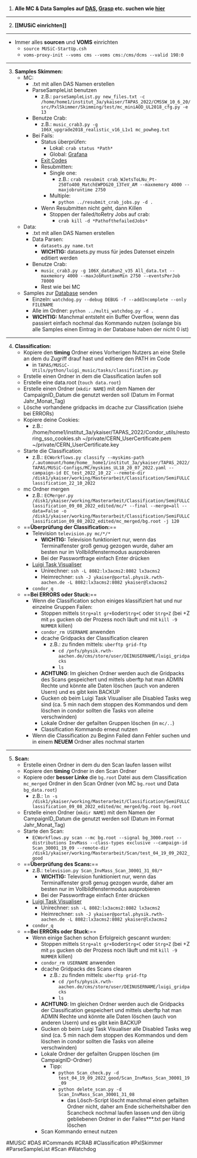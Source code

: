 1) **Alle MC & Data Samples auf [DAS](https://cmsweb.cern.ch/das/request?view=list&limit=50&instance=prod%2Fglobal&input=dataset%3D%2FZToMuMu_*%2FRunIISummer20UL18MiniAODv2*%2FMINIAODSIM*), [Grasp](https://cms-pdmv.cern.ch/grasp/samples?dataset_query=ZToMuMu_M-3500To4500_TuneCP5_13TeV-powheg-pythia8&campaign=Run3Winter22*GS,RunIISummer20UL16*GEN,RunIISummer20UL16*GENAPV,RunIISummer20UL17*GEN,RunIISummer20UL18*GEN) etc. suchen wie [hier](https://docs.google.com/spreadsheets/d/1C3wC3vG5VHEX0-bk-s6qdhGR0Hy7KcVLkG9efDYlN6Q/edit#gid=1654878574)**
------------------
2) **[[MUSiC einrichten]]**
------------------
- Immer alles **sourcen** und **VOMS** einrichten
	- `source MUSiC-StartUp.csh`
	- `voms-proxy-init --voms cms --voms cms:/cms/dcms --valid 198:0`
------------------
3) **Samples Skimmen:**
	- MC:
		- .txt mit allen DAS Namen erstellen
		- ParseSampleList benutzen
			- z.B.: `parseSampleList.py new_files.txt -c /home/home1/institut_3a/ykaiser/TAPAS_2022/CMSSW_10_6_20/src/PxlSkimmer/Skimming/test/mc_miniAOD_UL2018_cfg.py -e 13`
		- Benutze Crab:
			- z.B.: `music_crab3.py -g 106X_upgrade2018_realistic_v16_L1v1 mc_powheg.txt`
		- Bei Fails:
			- Status überprüfen:
			    - Lokal: `crab status *Path*`
			    - Global: [Grafana](https://monit-grafana.cern.ch/d/cmsTMDetail/cms-task-monitoring-task-view?orgId=11) 
			- [Exit Codes](https://twiki.cern.ch/twiki/bin/view/CMSPublic/JobExitCodes)
			- Resubmitten:
				- Single one:
					- z.B.: `crab resubmit crab_WJetsToLNu_Pt-250To400_MatchEWPDG20_13TeV_AM --maxmemory 4000 --maxjobruntime 2750`
				- Multiple:
					- `python ../resubmit_crab_jobs.py -d .`
			- Wenn Resubmitten nicht geht, dann Killen
				- Stoppen der failed/toRetry Jobs auf crab:
				    -   `crab kill -d *PathofthefailedJobs*` 
	- Data:
		- .txt mit allen DAS Namen erstellen
		- Data Parsen:
			-  `datasets.py name.txt`
			-   **WICHTIG:** datasets.py muss für jedes Datenset einzeln editiert werden
		- Benutze Crab:
			- `music_crab3.py -g 106X_dataRun2_v35 All_data.txt --maxmemory 4000 --maxJobRuntimeMin 2750 --eventsPerJob 78000`   
			- Rest wie bei MC
	- Samples zur [Database](https://cms-project-aachen3a-db.web.cern.ch/index) senden
		- Einzeln: `watchdog.py --debug DEBUG -f --addIncomplete --only FILENAME`
		- Alle im Ordner: `python ../multi_watchdog.py -d .`
		- **WICHTIG:** Manchmal entsteht ein Buffer Overflow, wenn das passiert einfach nochmal das Kommando nutzen (solange bis alle Samples einen Eintrag in der Database haben der nicht 0 ist)
------------------
4) **Classification:**
	- Kopiere den **timing** Ordner eines Vorherigen Nutzers an eine Stelle an dem du Zugriff drauf hast und editiere den PATH im Code
		- in `TAPAS/MUSiC-Utils/python/luigi_music/tasks/classification.py`
	- Erstelle einen Ordner in dem die Classification laufen soll
	- Erstelle eine data.root (`touch data.root`)
	- Erstelle einen Ordner (`mkdir NAME`) mit dem Namen der CampaignID_Datum die genutzt werden soll (Datum im Format Jahr_Monat_Tag)
	- Lösche vorhandene gridpacks im dcache zur Classification (siehe bei ERRORs)
	- Kopiere deine Cookies:
		- z.B.: /home/home1/institut_3a/ykaiser/TAPAS_2022/Condor_utils/restoring_sso_cookies.sh ~/private/CERN_UserCertificate.pem ~/private/CERN_UserCertificate.key
	- Starte die Classification:
		- z.B.: `ECWorkflows.py classify --myskims-path /.automount/home/home__home1/institut_3a/ykaiser/TAPAS_2022/TAPAS/MUSiC-Configs/MC/myskims_UL18_20_07_2022.yaml --campaign-id EC_test_2022_10_22 --remote-dir /disk1/ykaiser/working/Masterarbeit/Classification/SemiFULLClassification_22_10_2022`
	- mc Ordner mergen
		- z.B.: `ECMerger.py /disk1/ykaiser/working/Masterarbeit/Classification/SemiFULLClassification_09_08_2022_edited/mc/* --final --merge=all --data=False -o /disk1/ykaiser/working/Masterarbeit/Classification/SemiFULLClassification_09_08_2022_edited/mc_merged/bg.root -j 120`
	- ==**Überprüfung der Classification:**==
		- Television `television.py mc/*/*`
			- **WICHTIG:** Television funktioniert nur, wenn das Terminalfenster groß genug gezogen wurde, daher am besten nur im Vollbildfenstermodus ausprobieren
			- Bei der Passwortfrage einfach Enter drücken
		- [Luigi Task Visualiser](http://localhost:8082/static/visualiser/index.html)
			- Unirechner: `ssh -L 8082:lx3acms2:8082 lx3acms2`
			- Heimrechner: `ssh -J ykaiser@portal.physik.rwth-aachen.de -L 8082:lx3acms2:8082 ykaiser@lx3acms2`
		- `condor_q`
	- ==**Bei ERRORS oder Stuck:**==
		- Wenn die Classification schon einiges klassifiziert hat und nur einzelne Gruppen Failen:
			- Stoppen mittels `Strg+alt gr+ß`oder`Strg+C` oder `Strg+Z` (bei +Z mit `ps` gucken ob der Prozess noch läuft und mit `kill -9 NUMMER` killen)
			- `condor_rm USERNAME` anwenden
			- dcache Gridpacks der Classification clearen
				- z.B.: zu finden mittels: `uberftp grid-ftp`
					- `cd /pnfs/physik.rwth-aachen.de/cms/store/user/DEINUSERNAME/luigi_gridpacks`
					- `ls`
			- **ACHTUNG**: Im gleichen Ordner werden auch die Gridpacks des Scans gespeichert und mittels uberftp hat man ADMIN Rechte und könnte alle Daten löschen (auch von anderen Usern) und es gibt kein BACKUP
			- Gucken ob beim Luigi Task Visualiser alle Disabled Tasks weg sind (ca. 5 min nach dem stoppen des Kommandos und dem löschen in condor sollten die Tasks von alleine verschwinden)
			- Lokale Ordner der gefailten Gruppen löschen (in `mc/..`)
			- Classification Kommando erneut nutzen
		- Wenn die Classification zu Beginn Failed dann Fehler suchen und in einem **NEUEM** Ordner alles nochmal starten
------------------
5) **Scan:**
	- Erstelle einen Ordner in dem du den Scan laufen lassen willst
	- Kopiere den **timing** Ordner in den Scan Ordner
	- Kopiere oder **besser Linke** die `bg.root` Datei aus dem Classification `mc_merged` Ordner in den Scan Ordner (von MC `bg.root` und Data `bg_data.root`)
		- z.B.:  `ln -s /disk1/ykaiser/working/Masterarbeit/Classification/SemiFULLClassification_09_08_2022_edited/mc_merged/bg.root bg.root`
	- Erstelle einen Ordner (`mkdir NAME`) mit dem Namen der CampaignID_Datum die genutzt werden soll (Datum im Format Jahr_Monat_Tag)
	- Starte den Scan:
		- `ECWorkflows.py scan --mc bg.root --signal bg_3000.root --distributions InvMass --class-types exclusive --campaign-id Scan_30001_19_09 --remote-dir /disk1/ykaiser/working/Masterarbeit/Scan/test_04_19_09_2022_good`
	- ==**Überprüfung des Scans:**==
		- z.B.: `television.py Scan_InvMass_Scan_30001_31_08/*`
			- **WICHTIG:** Television funktioniert nur, wenn das Terminalfenster groß genug gezogen wurde, daher am besten nur im Vollbildfenstermodus ausprobieren
			- Bei der Passwortfrage einfach Enter drücken
		- [Luigi Task Visualiser](http://localhost:8082/static/visualiser/index.html)
			- Unirechner: `ssh -L 8082:lx3acms2:8082 lx3acms2`
			- Heimrechner: `ssh -J ykaiser@portal.physik.rwth-aachen.de -L 8082:lx3acms2:8082 ykaiser@lx3acms2`
		- `condor_q`
	- ==**Bei ERRORs oder Stuck:**==
		- Wenn einige Sachen schon Erfolgreich gescannt wurden:
			- Stoppen mittels `Strg+alt gr+ß`oder`Strg+C` oder `Strg+Z` (bei +Z mit `ps` gucken ob der Prozess noch läuft und mit `kill -9 NUMMER` killen)
			- `condor_rm USERNAME` anwenden
			- dcache Gridpacks des Scans clearen
				- z.B.: zu finden mittels: `uberftp grid-ftp`
					- `cd /pnfs/physik.rwth-aachen.de/cms/store/user/DEINUSERNAME/luigi_gridpacks`
					- `ls`
			- **ACHTUNG**: Im gleichen Ordner werden auch die Gridpacks der Classification gespeichert und mittels uberftp hat man ADMIN Rechte und könnte alle Daten löschen (auch von anderen Usern) und es gibt kein BACKUP
			- Gucken ob beim Luigi Task Visualiser alle Disabled Tasks weg sind (ca. 5 min nach dem stoppen des Kommandos und dem löschen in condor sollten die Tasks von alleine verschwinden)
			- Lokale Ordner der gefailten Gruppen löschen (im CampaignID-Ordner)
				- Tipp:
					- `python Scan_check.py -d test_04_19_09_2022_good/Scan_InvMass_Scan_30001_19_09`
					- `python delete_scan.py -d Scan_InvMass_Scan_30001_31_08`
						- das Lösch-Script löscht manchmal einen gefailten Ordner nicht, daher am Ende sicherheitshalber den Scancheck nochmal laufen lassen und den übrig gebliebenen Ordner in der Failes***.txt per Hand löschen
			- Scan Kommando erneut nutzen

#MUSiC #DAS #Commands #CRAB #Classification #PxlSkimmer #ParseSampleList #Scan #Watchdog 